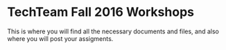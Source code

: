 # TechTeam Fall 2016 Workshops
This is where you will find all the necessary documents and files, and also where you will post your assigments. 
